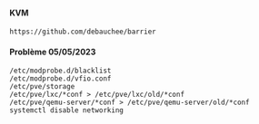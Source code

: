 #### KVM
```
https://github.com/debauchee/barrier
```


#### Problème 05/05/2023
```
/etc/modprobe.d/blacklist
/etc/modprobe.d/vfio.conf
/etc/pve/storage
/etc/pve/lxc/*conf > /etc/pve/lxc/old/*conf 
/etc/pve/qemu-server/*conf > /etc/pve/qemu-server/old/*conf 
systemctl disable networking
```

